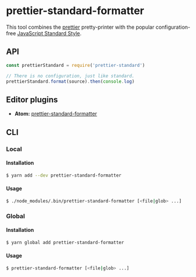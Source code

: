 # prettier-standard-formatter

This tool combines the [prettier](https://github.com/jlongster/prettier) pretty-printer with the popular configuration-free [JavaScript Standard Style](http://standardjs.com/).

## API

```js
const prettierStandard = require('prettier-standard')

// There is no configuration, just like standard.
prettierStandard.format(source).then(console.log)
```

## Editor plugins

- __Atom:__ [prettier-standard-formatter](https://atom.io/packages/prettier-standard-formatter)

## CLI

### Local

#### Installation
```sh
$ yarn add --dev prettier-standard-formatter
```

#### Usage
```sh
$ ./node_modules/.bin/prettier-standard-formatter [<file|glob> ...]
```

### Global

#### Installation
```sh
$ yarn global add prettier-standard-formatter
```

#### Usage
```sh
$ prettier-standard-formatter [<file|glob> ...]
```